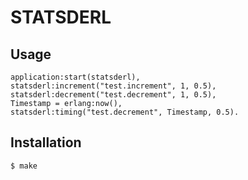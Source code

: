 STATSDERL
=========
Usage
-----
    
    application:start(statsderl),
    statsderl:increment("test.increment", 1, 0.5),
    statsderl:decrement("test.decrement", 1, 0.5),
    Timestamp = erlang:now(),
    statsderl:timing("test.decrement", Timestamp, 0.5).


Installation
------------

    $ make

